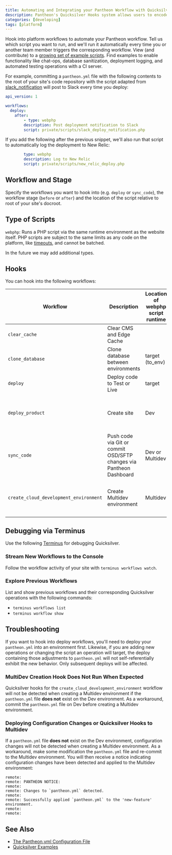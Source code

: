 ```yaml
---
title: Automating and Integrating your Pantheon Workflow with Quicksilver Platform Hooks
description: Pantheon's Quicksilver Hooks system allows users to encode reactions to specific platform workflows, enabling the functionality professionals expect, including chat-ops, database sanitization, deployment logging, and initiating automated testing operations with a CI server.
categories: [developing]
tags: [platform]
---
```


Hook into platform workflows to automate your Pantheon workflow. Tell us which script you want to run, and we'll run it automatically every time you or another team member triggers the corresponding workflow. View (and contribute) to a [growing set of example scripts](https://github.com/pantheon-systems/quicksilver-examples/). Find examples to enable functionality like chat-ops, database sanitization, deployment logging, and automated testing operations with a CI server.

For example, committing a `pantheon.yml` file with the following contents to the root of your site's code repository with the script adapted from [slack_notification](https://github.com/pantheon-systems/quicksilver-examples/tree/master/slack_notification) will post to Slack every time you deploy:

```yaml
api_version: 1

workflows:
  deploy:
    after:
        - type: webphp
        description: Post deployment notification to Slack
        script: private/scripts/slack_deploy_notification.php
```

If you add the following after the previous snippet, we'll also run that script to automatically log the deployment to New Relic:

```yaml
        type: webphp
        description: Log to New Relic
        script: private/scripts/new_relic_deploy.php
```

## Workflow and Stage

Specify the workflows you want to hook into (e.g. `deploy` or `sync_code`), the workflow stage (`before` or `after`) and the location of the script relative to root of your site's docroot.

## Type of Scripts

`webphp`: Runs a PHP script via the same runtime environment as the website itself. PHP scripts are subject to the same limits as any code on the platform, like [timeouts](/docs/timeouts/), and cannot be batched.

In the future we may add additional types.

## Hooks

You can hook into the following workflows:

<table class="table  table-bordered table-responsive">
    <thead>
      <tr>
        <th>Workflow</th>
        <th>Description</th>
        <th>Location of webphp script runtime</th>
        <th>Notes</th>
      </tr>
    </thead>
    <tbody>
      <tr>
      <td><code>clear_cache</code></td>
      <td>Clear CMS and Edge Cache</td>
      <td></td>
      <td></td>
      </tr>
      <tr>
      <td><code>clone_database</code></td>
      <td>Clone database between environments</td>
      <td>target (to_env)</td>
      <td></td>
      </tr>
      <tr>
      <td><code>deploy</code></td>
      <td>Deploy code to Test or Live</td>
      <td>target</td>
      <td></td>
      </tr>
      <tr>
      <td><code>deploy_product</code></td>
      <td>Create site</td>
      <td>Dev</td>
      <td><code>after</code> stage valid, <code>before</code> stage invalid</td>
      </tr>
      <tr>
      <td><code>sync_code</code></td>
      <td>Push code via Git or commit OSD/SFTP changes via Pantheon Dashboard
      <td>Dev or Multidev </td>
      <td></td>
      </tr>
      <tr>
      <td><code>create_cloud_development_environment</code>
      <td>Create Multidev environment</td>
      <td>Multidev</td>
      <td><code>after</code> stage valid, <code>before</code> stage invalid</td>
      </tr>
    </tbody>
  </table>


## Debugging via Terminus

Use the following [Terminus](/docs/terminus) for debugging Quicksilver.

### Stream New Workflows to the Console

Follow the workflow activity of your site with `terminus workflows watch`.

### Explore Previous Workflows

List and show previous workflows and their corresponding Quicksilver operations with the following commands:

* `terminus workflows list`
* `terminus workflow show`


## Troubleshooting

If you want to hook into deploy workflows, you'll need to deploy your `pantheon.yml` into an environment first. Likewise, if you are adding new operations or changing the script an operation will target, the deploy containing those adjustments to `pantheon.yml` will not self-referentially exhibit the new behavior. Only subsequent deploys will be affected.
### MultiDev Creation Hook Does Not Run When Expected
Quicksilver hooks for the `create_cloud_development_environment` workflow will not be detected when creating a Multidev environment if the `pantheon.yml` file **does not** exist on the Dev environment. As a workaround, commit the `pantheon.yml` file on Dev before creating a Multidev environment.

### Deploying Configuration Changes or Quicksilver Hooks to Multidev
If a `pantheon.yml` file **does not** exist on the Dev environment, configuration changes will not be detected when creating a Multidev environment. As a workaround, make some modification the `pantheon.yml` file and re-commit to the Multidev environment. You will then receive a notice indicating configuration changes have been detected and applied to the Multidev environment:

```nohighlight
remote:
remote: PANTHEON NOTICE:
remote:
remote: Changes to `pantheon.yml` detected.
remote:
remote: Successfully applied `pantheon.yml` to the 'new-feature' environment.
remote:
remote:
```

## See Also

- [The Pantheon.yml Configuration File](/docs/pantheon-yml)
- [Quicksilver Examples](https://github.com/pantheon-systems/quicksilver-examples/)
